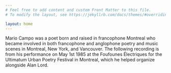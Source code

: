 ```yaml
---
# Feel free to add content and custom Front Matter to this file.
# To modify the layout, see https://jekyllrb.com/docs/themes/#overriding-theme-defaults

layout: home
---
```

Mario Campo was a poet born and raised in francophone Montreal who became involved in both francophone and anglophone poetry and music scenes in Montreal, New York, and Vancouver. The following recording is from his performance on May 1st 1985 at the Foufounes Électriques for the Ultimatum Urban Poetry Festival in Montreal, which he helped organize alongside Alan Lord. 
